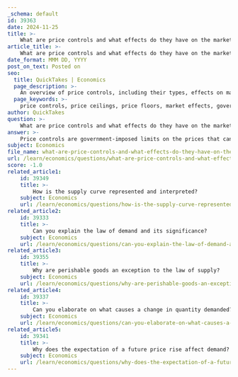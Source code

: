 ```yaml
---
_schema: default
id: 39363
date: 2024-11-25
title: >-
    What are price controls and what effects do they have on the market?
article_title: >-
    What are price controls and what effects do they have on the market?
date_format: MMM DD, YYYY
post_on_text: Posted on
seo:
  title: QuickTakes | Economics
  page_description: >-
    An overview of price controls, including their types, effects on market equilibrium, and unintended economic consequences such as shortages, surpluses, and black markets.
  page_keywords: >-
    price controls, price ceilings, price floors, market effects, government intervention, shortages, surpluses, black markets, economic consequences, investment deterrence
author: QuickTakes
question: >-
    What are price controls and what effects do they have on the market?
answer: >-
    Price controls are government-imposed limits on the prices that can be charged for goods and services in a market. They can take the form of price ceilings, which set a maximum price, or price floors, which establish a minimum price. The primary aim of price controls is to make essential goods and services more affordable for consumers and to prevent price gouging during times of crisis, such as natural disasters or economic instability.\n\n### Types of Price Controls\n1. **Price Ceilings**: These are maximum prices set below the market equilibrium price. For example, rent control limits the amount landlords can charge for housing. While this can help keep housing affordable, it often leads to excess demand and shortages, as more people want to rent at the lower price, but fewer units are available.\n   \n2. **Price Floors**: These are minimum prices set above the market equilibrium price. A common example is minimum wage laws, which ensure that workers receive a certain level of pay. While this can help workers earn a living wage, it may also lead to excess supply of labor (unemployment) if employers cannot afford to hire as many workers at the higher wage.\n\n### Effects of Price Controls\nWhile price controls can provide short-term relief and benefits, they often lead to unintended economic consequences that can disrupt market equilibrium:\n\n- **Shortages and Surpluses**: Price ceilings can create shortages (excess demand) because the lower price encourages more consumers to buy the product while discouraging producers from supplying it. Conversely, price floors can lead to surpluses (excess supply) as producers are incentivized to produce more than consumers are willing to buy at the higher price.\n\n- **Black Markets**: When price controls are in place, they can lead to the emergence of black markets where goods are sold at higher prices than the legal limit. For instance, during World War II, price ceilings on certain goods led to the development of black markets for rationed items.\n\n- **Reduced Quality**: Producers may cut corners to maintain profitability when prices are controlled, leading to a decline in the quality of goods and services. This is particularly evident in industries where price ceilings are enforced, as producers may reduce the quality of their offerings to offset the lower prices.\n\n- **Decreased Investment**: Price controls can deter investment in certain sectors, as the potential for profit is limited. This can lead to long-term supply issues, as businesses may not find it worthwhile to invest in production capacity or innovation.\n\n- **Economic Distortions**: Price controls can create inefficiencies in the market, leading to misallocation of resources. For example, if a price ceiling is set on a product, it may lead to consumers hoarding the product, further exacerbating shortages.\n\n### Conclusion\nIn summary, while price controls are intended to protect consumers and stabilize markets, they can lead to significant unintended consequences, including shortages, black markets, reduced quality, and decreased investment. Understanding these dynamics is crucial for policymakers when considering the implementation of price controls in an economy.
subject: Economics
file_name: what-are-price-controls-and-what-effects-do-they-have-on-the-market.md
url: /learn/economics/questions/what-are-price-controls-and-what-effects-do-they-have-on-the-market
score: -1.0
related_article1:
    id: 39349
    title: >-
        How is the supply curve represented and interpreted?
    subject: Economics
    url: /learn/economics/questions/how-is-the-supply-curve-represented-and-interpreted
related_article2:
    id: 39333
    title: >-
        Can you explain the law of demand and its significance?
    subject: Economics
    url: /learn/economics/questions/can-you-explain-the-law-of-demand-and-its-significance
related_article3:
    id: 39355
    title: >-
        Why are perishable goods an exception to the law of supply?
    subject: Economics
    url: /learn/economics/questions/why-are-perishable-goods-an-exception-to-the-law-of-supply
related_article4:
    id: 39337
    title: >-
        Can you elaborate on what causes a change in quantity demanded?
    subject: Economics
    url: /learn/economics/questions/can-you-elaborate-on-what-causes-a-change-in-quantity-demanded
related_article5:
    id: 39341
    title: >-
        Why does the expectation of a future price rise affect demand?
    subject: Economics
    url: /learn/economics/questions/why-does-the-expectation-of-a-future-price-rise-affect-demand
---
```


&nbsp;